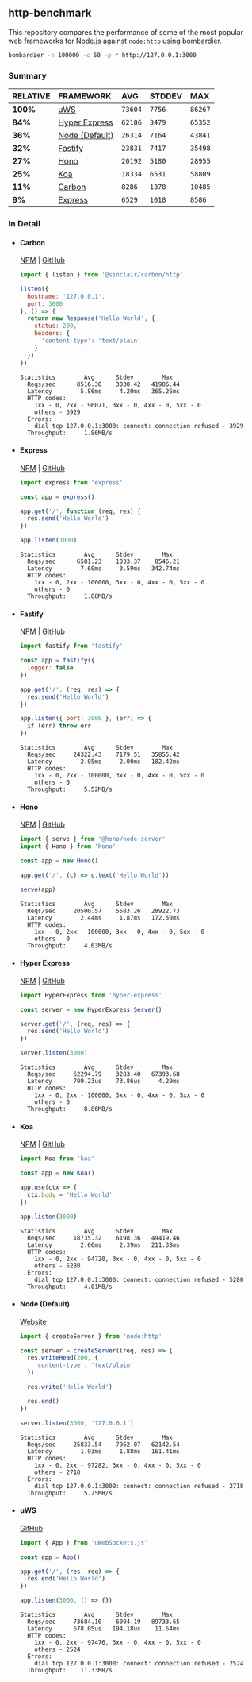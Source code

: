 ## http-benchmark

This repository compares the performance of some of the most popular web frameworks for Node.js against `node:http` using [bombardier](https://github.com/codesenberg/bombardier).

```bash
bombardier -n 100000 -c 50 -p r http://127.0.0.1:3000
```

### Summary

| RELATIVE | FRAMEWORK | AVG | STDDEV | MAX |
| :--- | :--- | :--- | :--- | :--- |
| **100%** | [uWS](#uws) | `73604` | `7756` | `86267` |
| **84%** | [Hyper Express](#hyper-express) | `62186` | `3479` | `65352` |
| **36%** | [Node (Default)](#node-default) | `26314` | `7164` | `43841` |
| **32%** | [Fastify](#fastify) | `23831` | `7417` | `35498` |
| **27%** | [Hono](#hono) | `20192` | `5180` | `28955` |
| **25%** | [Koa](#koa) | `18334` | `6531` | `58809` |
| **11%** | [Carbon](#carbon) | `8286` | `1378` | `10485` |
| **9%** | [Express](#express) | `6529` | `1018` | `8586` |


### In Detail

- #### Carbon
  [NPM](https://npmjs.com/@sinclair/carbon) | [GitHub](https://github.com/sinclairzx81/carbon)
  ```js
  import { listen } from '@sinclair/carbon/http'

  listen({
    hostname: '127.0.0.1',
    port: 3000
  }, () => {
    return new Response('Hello World', {
      status: 200,
      headers: {
        'content-type': 'text/plain'
      }
    })
  })
  ```

  ```
  Statistics        Avg      Stdev        Max
    Reqs/sec      8516.30    3030.42   41906.44
    Latency        5.86ms     4.20ms   365.26ms
    HTTP codes:
      1xx - 0, 2xx - 96071, 3xx - 0, 4xx - 0, 5xx - 0
      others - 3929
    Errors:
      dial tcp 127.0.0.1:3000: connect: connection refused - 3929
    Throughput:     1.86MB/s
  ```

- #### Express
  [NPM](https://npmjs.com/express) | [GitHub](https://github.com/expressjs/express)
  ```js
  import express from 'express'

  const app = express()

  app.get('/', function (req, res) {
    res.send('Hello World')
  })

  app.listen(3000)
  ```

  ```
  Statistics        Avg      Stdev        Max
    Reqs/sec      6581.23    1033.37    8546.21
    Latency        7.60ms     3.59ms   342.74ms
    HTTP codes:
      1xx - 0, 2xx - 100000, 3xx - 0, 4xx - 0, 5xx - 0
      others - 0
    Throughput:     1.88MB/s
  ```

- #### Fastify
  [NPM](https://npmjs.com/fastify) | [GitHub](https://github.com/fastify/fastify)
  ```js
  import fastify from 'fastify'

  const app = fastify({
    logger: false
  })

  app.get('/', (req, res) => {
    res.send('Hello World')
  })

  app.listen({ port: 3000 }, (err) => {
    if (err) throw err
  })
  ```

  ```
  Statistics        Avg      Stdev        Max
    Reqs/sec     24322.43    7179.51   35855.42
    Latency        2.05ms     2.00ms   182.42ms
    HTTP codes:
      1xx - 0, 2xx - 100000, 3xx - 0, 4xx - 0, 5xx - 0
      others - 0
    Throughput:     5.52MB/s
  ```

- #### Hono
  [NPM](https://npmjs.com/hono) | [GitHub](https://github.com/honojs/hono)
  ```js
  import { serve } from '@hono/node-server'
  import { Hono } from 'hono'

  const app = new Hono()

  app.get('/', (c) => c.text('Hello World'))

  serve(app)
  ```

  ```
  Statistics        Avg      Stdev        Max
    Reqs/sec     20500.57    5583.26   28922.73
    Latency        2.44ms     1.87ms   172.50ms
    HTTP codes:
      1xx - 0, 2xx - 100000, 3xx - 0, 4xx - 0, 5xx - 0
      others - 0
    Throughput:     4.63MB/s
  ```

- #### Hyper Express
  [NPM](https://npmjs.com/hyper-express) | [GitHub](https://github.com/kartikk221/hyper-express)
  ```js
  import HyperExpress from 'hyper-express'

  const server = new HyperExpress.Server()

  server.get('/', (req, res) => {
    res.send('Hello World')
  })

  server.listen(3000)
  ```

  ```
  Statistics        Avg      Stdev        Max
    Reqs/sec     62294.79    3283.40   67393.68
    Latency      799.23us    73.86us     4.29ms
    HTTP codes:
      1xx - 0, 2xx - 100000, 3xx - 0, 4xx - 0, 5xx - 0
      others - 0
    Throughput:     8.86MB/s
  ```

- #### Koa
  [NPM](https://npmjs.com/koa) | [GitHub](https://github.com/koajs/koa)
  ```js
  import Koa from 'koa'

  const app = new Koa()

  app.use(ctx => {
    ctx.body = 'Hello World'
  })

  app.listen(3000)
  ```

  ```
  Statistics        Avg      Stdev        Max
    Reqs/sec     18735.32    6198.36   49419.46
    Latency        2.66ms     2.39ms   211.38ms
    HTTP codes:
      1xx - 0, 2xx - 94720, 3xx - 0, 4xx - 0, 5xx - 0
      others - 5280
    Errors:
      dial tcp 127.0.0.1:3000: connect: connection refused - 5280
    Throughput:     4.01MB/s
  ```

- #### Node (Default)
  [Website](https://nodejs.org/api/http.html)
  ```js
  import { createServer } from 'node:http'

  const server = createServer((req, res) => {
    res.writeHead(200, {
      'content-type': 'text/plain'
    })

    res.write('Hello World')

    res.end()
  })

  server.listen(3000, '127.0.0.1')
  ```

  ```
  Statistics        Avg      Stdev        Max
    Reqs/sec     25833.54    7952.07   62142.54
    Latency        1.93ms     1.88ms   161.41ms
    HTTP codes:
      1xx - 0, 2xx - 97282, 3xx - 0, 4xx - 0, 5xx - 0
      others - 2718
    Errors:
      dial tcp 127.0.0.1:3000: connect: connection refused - 2718
    Throughput:     5.75MB/s
  ```

- #### uWS
  [GitHub](https://github.com/uNetworking/uWebSockets.js)
  ```js
  import { App } from 'uWebSockets.js'

  const app = App()

  app.get('/', (res, req) => {
    res.end('Hello World')
  })

  app.listen(3000, () => {})
  ```

  ```
  Statistics        Avg      Stdev        Max
    Reqs/sec     73684.10    6004.19   89733.65
    Latency      678.05us   194.18us    11.64ms
    HTTP codes:
      1xx - 0, 2xx - 97476, 3xx - 0, 4xx - 0, 5xx - 0
      others - 2524
    Errors:
      dial tcp 127.0.0.1:3000: connect: connection refused - 2524
    Throughput:    11.33MB/s
  ```


